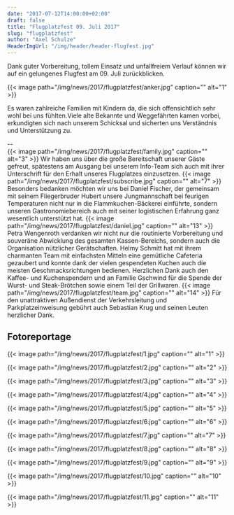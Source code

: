 ```yaml
---
date: "2017-07-12T14:00:00+02:00"
draft: false
title: "Flugplatzfest 09. Juli 2017"
slug: "flugplatzfest"
author: "Axel Schulze"
HeaderImgUrl: "/img/header/header-flugfest.jpg"
---
```


Dank guter Vorbereitung, tollem Einsatz und unfallfreiem Verlauf können wir auf ein gelungenes Flugfest am 09. Juli zurückblicken.  

{{< image path="/img/news/2017/flugplatzfest/anker.jpg" caption="" alt="1" >}}

Es waren zahlreiche Familien mit Kindern da, die sich offensichtlich sehr wohl bei uns fühlten.Viele alte Bekannte und Weggefährten kamen vorbei, erkundigten sich nach unserem Schicksal und sicherten uns Verständnis und Unterstützung zu.<!--more-->

--                                                                                 
{{< image path="/img/news/2017/flugplatzfest/family.jpg" caption="" alt="3" >}}
Wir haben uns über die große Bereitschaft unserer Gäste gefreut, spätestens am Ausgang bei unserem Info-Team sich auch mit ihrer Unterschrift für den Erhalt unseres Flugplatzes einzusetzen. 
{{< image path="/img/news/2017/flugplatzfest/subscribe.jpg" caption="" alt="7" >}}
Besonders bedanken möchten wir uns bei Daniel Fischer, der gemeinsam mit seinem Fliegerbruder Hubert unsere Jungmannschaft bei feurigen Temperaturen nicht nur in die Flammkuchen-Bäckerei einführte, sondern unseren Gastronomiebereich auch mit seiner logistischen Erfahrung ganz wesentlich unterstützt hat. 
{{< image path="/img/news/2017/flugplatzfest/daniel.jpg" caption="" alt="13" >}}
Petra Wengenroth verdanken wir nicht nur die routinierte Vorbereitung und souveräne Abwicklung des gesamten Kassen-Bereichs, sondern auch die Organisation nützlicher Gerätschaften. 
Helmy Schmitt hat mit ihrem charmanten Team mit einfachsten Mitteln eine gemütliche Cafeteria gezaubert und konnte dank der vielen gespendeten Kuchen auch die meisten Geschmacksrichtungen bedienen. Herzlichen Dank auch den Kaffee- und Kuchenspendern und an Familie Gschwind für die Spende der Wurst- und Steak-Brötchen sowie einem Teil der Grillwaren.
{{< image path="/img/news/2017/flugplatzfest/team.jpg" caption="" alt="14" >}}
Für den unattraktiven Außendienst der Verkehrsleitung und Parkplatzeinweisung gebührt auch Sebastian Krug und seinen Leuten herzlicher Dank.    

Fotoreportage 
----------------
<p></p>
{{< image path="/img/news/2017/flugplatzfest/1.jpg" caption="" alt="1" >}}
<p></p>
{{< image path="/img/news/2017/flugplatzfest/2.jpg" caption="" alt="2" >}}
<p></p>
{{< image path="/img/news/2017/flugplatzfest/3.jpg" caption="" alt="3" >}}
<p></p>
{{< image path="/img/news/2017/flugplatzfest/4.jpg" caption="" alt="4" >}}
<p></p>
{{< image path="/img/news/2017/flugplatzfest/5.jpg" caption="" alt="5" >}}
<p></p>
{{< image path="/img/news/2017/flugplatzfest/6.jpg" caption="" alt="6" >}}
<p></p>                                                                    
{{< image path="/img/news/2017/flugplatzfest/7.jpg" caption="" alt="7" >}} 
<p></p>                                                                    
{{< image path="/img/news/2017/flugplatzfest/8.jpg" caption="" alt="8" >}} 
<p></p>                                                                    
{{< image path="/img/news/2017/flugplatzfest/9.jpg" caption="" alt="9" >}} 
<p></p>                                                                    
{{< image path="/img/news/2017/flugplatzfest/10.jpg" caption="" alt="10" >}} 
<p></p>                                                                    
{{< image path="/img/news/2017/flugplatzfest/11.jpg" caption="" alt="11" >}} 

